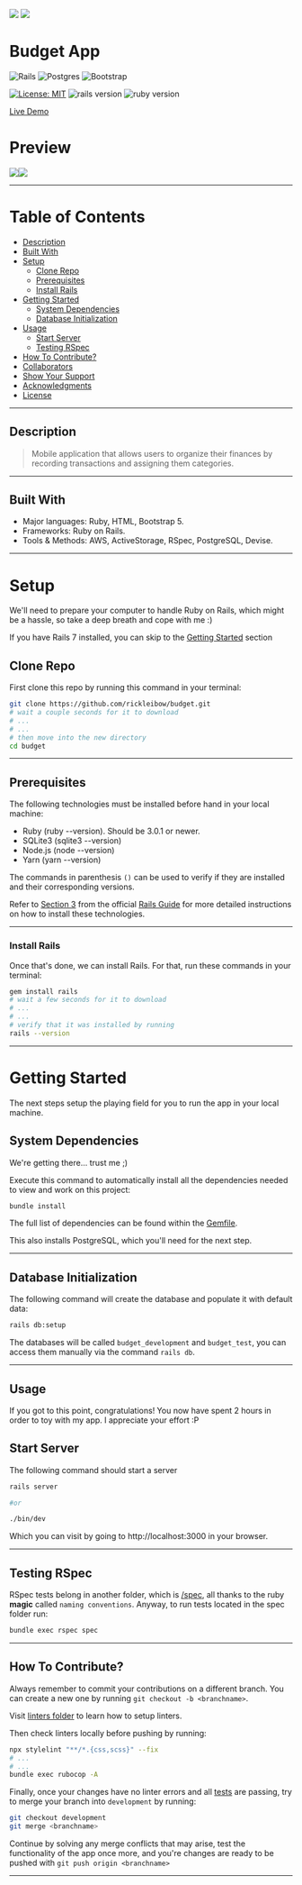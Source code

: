 ![](https://img.shields.io/static/v1?label=BY&message=rickleibow&color=gold)
![](https://img.shields.io/badge/Microverse-blueviolet)

# Budget App
![Rails](https://img.shields.io/badge/rails-%23CC0000.svg?style=for-the-badge&logo=ruby-on-rails&logoColor=white)
![Postgres](https://img.shields.io/badge/postgres-%23316192.svg?style=for-the-badge&logo=postgresql&logoColor=white)
![Bootstrap](https://img.shields.io/badge/bootstrap-%23563D7C.svg?style=for-the-badge&logo=bootstrap&logoColor=white)

[![License: MIT](https://img.shields.io/badge/License-MIT-blue.svg)](./MIT.md)
![rails version](https://img.shields.io/badge/Rails-7-red)
![ruby version](https://img.shields.io/badge/Ruby-3.x-orange)

[Live Demo](https://rocky-cliffs-67926.herokuapp.com/)

# Preview
<div style='display: flex'>
  <img src='./screenshot2.png'>
  <img src='./screenshot.png'>
</div>
<hr>

# Table of Contents

- [Description](#description)
- [Built With](#built-with)
- [Setup](#setup)
  - [Clone Repo](#clone-repo)
  - [Prerequisites](#prerequisites)
  - [Install Rails](#install-rails)
- [Getting Started](#getting-started)
  - [System Dependencies](#system-dependencies)
  - [Database Initialization](#database-initialization)
- [Usage](#usage)
  - [Start Server](#start-server)
  - [Testing RSpec](#testing-rspec)
- [How To Contribute?](#how-to-contribute)
- [Collaborators](#collaborators)
- [Show Your Support](#how-your-support)
- [Acknowledgments](#acknowledgments)
- [License](#license)
<hr>

## Description
> Mobile application that allows users to organize their finances by recording transactions and assigning them categories.
<hr>

## Built With

- Major languages: Ruby, HTML, Bootstrap 5.
- Frameworks: Ruby on Rails.
- Tools & Methods: AWS, ActiveStorage, RSpec, PostgreSQL, Devise.
<hr>

# Setup

We'll need to prepare your computer to handle Ruby on Rails, which might be a hassle, so take a deep breath and cope with me :)

If you have Rails 7 installed, you can skip to the [Getting Started](#getting-started) section

## Clone Repo

First clone this repo by running this command in your terminal:
~~~ bash
git clone https://github.com/rickleibow/budget.git
# wait a couple seconds for it to download
# ...
# ...
# then move into the new directory
cd budget
~~~
<hr>

## Prerequisites

The following technologies must be installed before hand in your local machine:

 - Ruby (ruby --version). Should be 3.0.1 or newer.
 - SQLite3 (sqlite3 --version)
 - Node.js (node --version)
 - Yarn (yarn --version)  

The commands in parenthesis `()` can be used to verify if they are installed and their corresponding versions.

Refer to [Section 3](https://guides.rubyonrails.org/v5.1/getting_started.html#:~:text=3%20Creating%20a%20New%20Rails%20Project) from the official [Rails Guide](https://rubyonrails.org/) for more detailed instructions on how to install these technologies.
<hr>

### Install Rails
Once that's done, we can install Rails. For that, run these commands in your terminal:
~~~ bash
gem install rails
# wait a few seconds for it to download
# ...
# ...
# verify that it was installed by running
rails --version
~~~
<hr>

# Getting Started
The next steps setup the playing field for you to run the app in your local machine.

## System Dependencies

We're getting there... trust me ;)

Execute this command to automatically install all the dependencies needed to view and work on this project:

~~~ bash
bundle install
~~~

The full list of dependencies can be found within the [Gemfile](Gemfile).

This also installs PostgreSQL, which you'll need for the next step.
<hr>

## Database Initialization
The following command will create the database and populate it with default data:
~~~ bash
rails db:setup
~~~
The databases will be called `budget_development` and `budget_test`, you can access them manually via the command `rails db`.
<hr>

## Usage
If you got to this point, congratulations! You now have spent 2 hours in order to toy with my app. I appreciate your effort :P

## Start Server
The following command should start a server
~~~ bash
rails server

#or

./bin/dev
~~~
Which you can visit by going to http://localhost:3000 in your browser.
<hr>

## Testing RSpec
RSpec tests belong in another folder, which is [/spec](/spec/), all thanks to the ruby **magic** called `naming conventions`.
Anyway, to run tests located in the spec folder run:
~~~ bash
bundle exec rspec spec
~~~
<hr>

## How To Contribute?

Always remember to commit your contributions on a different branch. You can create a new one by running `git checkout -b <branchname>`.

Visit [linters folder](.github/workflows/linters.yml) to learn how to setup linters.

Then check linters locally before pushing by running:
~~~ bash
npx stylelint "**/*.{css,scss}" --fix
# ...
# ...
bundle exec rubocop -A
~~~

Finally, once your changes have no linter errors and all [tests](#testing-rails) are passing, try to merge your branch into  `development` by running:
~~~ bash
git checkout development
git merge <branchname>
~~~
Continue by solving any merge conflicts that may arise, test the functionality of the app once more, and you're changes are ready to be pushed with `git push origin <branchname>`
<hr>
